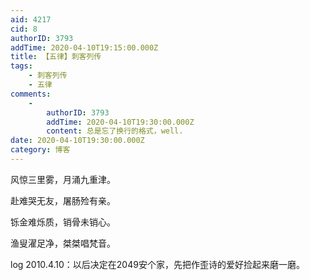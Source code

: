 ```yaml
---
aid: 4217
cid: 8
authorID: 3793
addTime: 2020-04-10T19:15:00.000Z
title: 【五律】刺客列传
tags:
    - 刺客列传
    - 五律
comments:
    -
        authorID: 3793
        addTime: 2020-04-10T19:30:00.000Z
        content: 总是忘了换行的格式，well.
date: 2020-04-10T19:30:00.000Z
category: 博客
---
```


风惊三里雾，月涌九重津。

赴难哭无友，屠肠殓有亲。

铄金难烁质，销骨未销心。

渔叟濯足净，桀桀唱梵音。

log 2010.4.10：以后决定在2049安个家，先把作歪诗的爱好捡起来磨一磨。
